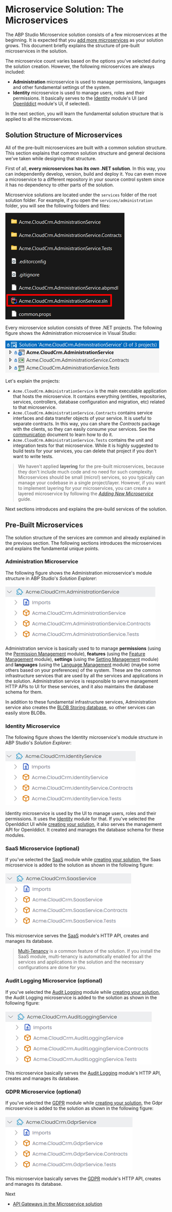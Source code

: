 # Microservice Solution: The Microservices

The ABP Studio Microservice solution consists of a few microservices at the beginning. It is expected that you [add more microservices](guides/add-new-microservice.md) as your solution grows. This document briefly explains the structure of pre-built microservices in the solution.

The microservice count varies based on the options you've selected during the solution creation. However, the following microservices are always included:

* **Administration** microservice is used to manage permissions, languages and other fundamental settings of the system.
* **Identity** microservice is used to manage users, roles and their permissions. It basically serves to the [Identity](../../modules/identity.md) module's UI (and [OpenIddict](../../modules/openiddict.md) module's UI, if selected).

In the next section, you will learn the fundamental solution structure that is applied to all the microservices.

## Solution Structure of Microservices

All of the pre-built microservices are built with a common solution structure. This section explains that common solution structure and general decisions we've taken while designing that structure.

First of all, **every microservices has its own .NET solution**. In this way, you can independently develop, version, build and deploy it. You can even move a microservice to a different repository in your source control system since it has no dependency to other parts of the solution.

Microservice solutions are located under the `services` folder of the root solution folder. For example, if you open the `services/administration` folder, you will see the following folders and files:

![administration-microservice-in-file-system](images/administration-microservice-in-file-system.png)

Every microservice solution consists of three .NET projects. The following figure shows the Administration microservice in Visual Studio:

![administration-microservice-in-visual-studio](images/administration-microservice-in-visual-studio.png)

Let's explain the projects:

* `Acme.CloudCrm.AdministrationService` is the main executable application that hosts the microservice. It contains everything (entities, repositories, services, controllers, database configuration and migration, etc) related to that microservice.
* `Acme.CloudCrm.AdministrationService.Contracts` contains service interfaces and data transfer objects of your service. It is useful to separate contracts. In this way, you can share the *Contracts* package with the clients, so they can easily consume your services. See the [communication](communication.md) document to learn how to do it.
* `Acme.CloudCrm.AdministrationService.Tests` contains the unit and integration tests for that microservice. While it is highly suggested to build tests for your services, you can delete that project if you don't want to write tests.

> We haven't applied **layering** for the pre-built microservices, because they don't include much code and no need for such complexity. Microservices should be small (micro!) services, so you typically can manage your codebase in a single project/layer. However, if you want to implement layering for your microservices, you can create a layered microservice by following the *[Adding New Microservice](guides/add-new-microservice.md)* guide.

Next sections introduces and explains the pre-build services of the solution.

## Pre-Built Microservices

The solution structure of the services are common and already explained in the previous section. The following sections introduces the microservices and explains the fundamental unique points.

### Administration Microservice

The following figure shows the Administration microservice's module structure in ABP Studio's *Solution Explorer*:

![administration-microservice-in-solution-explorer](images/administration-microservice-in-solution-explorer.png)

Administration service is basically used to to manage **permissions** (using the [Permission Management](../../modules/permission-management.md) module), **features** (using the [Feature Management](../../modules/feature-management.md) module), **settings** (using the [Setting Management](../../modules/setting-management.md) module) and **languages** (using the [Language Management](../../modules/language-management.md) module) (maybe some others based on your preferences) of the system. These are the common infrastructure services that are used by all the services and applications in the solution. Administration service is responsible to serve management HTTP APIs to UI for these services, and it also maintains the database schema for them.

In addition to these fundamental infrastructure services, Administration service also creates the [BLOB Storing database](../../framework/infrastructure/blob-storing/database.md), so other services can easily store BLOBs.

### Identity Microservice

The following figure shows the Identity microservice's module structure in ABP Studio's *Solution Explorer*:

![identity-microservice-in-solution-explorer](images/identity-microservice-in-solution-explorer.png)

Identity microservice is used by the UI to manage users, roles and their permissions. It uses the [Identity](../../modules/identity.md) module for that. If you've selected the OpenIddict UI while [creating your solution](../../get-started/microservice.md), it also serves the management API for OpenIddict. It created and manages the database schema for these modules.

### SaaS Microservice (optional)

If you've selected the [SaaS](../../modules/saas.md) module while [creating your solution](../../get-started/microservice.md), the Saas microservice is added to the solution as shown in the following figure:

![saas-microservice-in-solution-explorer](images/saas-microservice-in-solution-explorer.png)

This microservice serves the [SaaS](../../modules/saas.md) module's HTTP API, creates and manages its database.

> [Multi-Tenancy](../../framework/architecture/multi-tenancy/index.md) is a common feature of the solution. If you install the SaaS module, multi-tenancy is automatically enabled for all the services and applications in the solution and the necessary configurations are done for you.

### Audit Logging Microservice (optional)

If you've selected the [Audit Logging](../../modules/audit-logging.md) module while [creating your solution](../../get-started/microservice.md), the Audit Logging microservice is added to the solution as shown in the following figure:

![audit-logging-microservice-in-solution-explorer](images/audit-logging-microservice-in-solution-explorer.png)

This microservice basically serves the [Audit Logging](../../modules/audit-logging.md) module's HTTP API, creates and manages its database.

### GDPR Microservice (optional)

If you've selected the [GDPR](../../modules/gdpr.md) module while [creating your solution](../../get-started/microservice.md), the Gdpr microservice is added to the solution as shown in the following figure:

![gdpr-microservice-in-solution-explorer](images/gdpr-microservice-in-solution-explorer.png)

This microservice basically serves the [GDPR](../../modules/gdpr.md) module's HTTP API, creates and manages its database.

Next

* [API Gateways in the Microservice solution](api-gateways.md)
